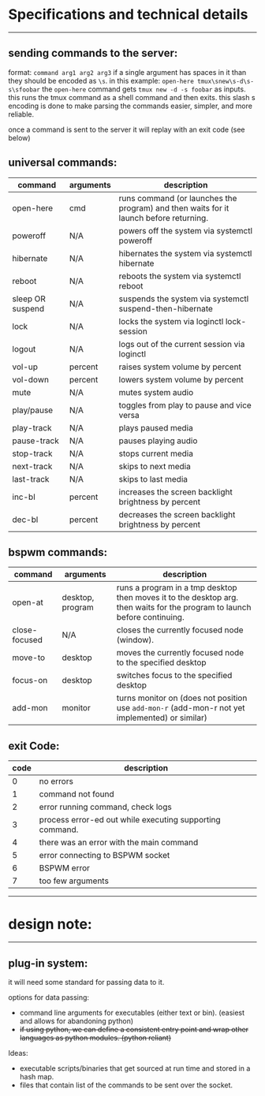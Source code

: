 # Specifications and technical details
----

## sending commands to the server:
format: `command arg1 arg2 arg3`
if a single argument has spaces in it than they should be encoded as `\s`.
in this example: `open-here tmux\snew\s-d\s-s\sfoobar` the `open-here` command gets `tmux new -d -s foobar` as inputs. this runs the tmux command as a shell command and then exits. this slash s encoding is done to make parsing the commands easier, simpler, and more reliable.

once a command is sent to the server it will replay with an exit code (see below)

## universal commands:
|command | arguments | description |
|--------|-----------|-------------|
|open-here | cmd | runs command (or launches the program) and then waits for it launch before returning. |
|poweroff | N/A | powers off the system via systemctl poweroff|
|hibernate | N/A | hibernates the system via systemctl hibernate|
|reboot | N/A | reboots the system via systemctl reboot|
|sleep OR suspend | N/A | suspends the system via systemctl suspend-then-hibernate|
|lock | N/A | locks the system via loginctl lock-session|
|logout | N/A | logs out of the current session via loginctl|
|vol-up | percent | raises system volume by percent|
|vol-down | percent | lowers system volume by percent|
|mute | N/A | mutes system audio|
|play/pause | N/A | toggles from play to pause and vice versa  |
|play-track | N/A | plays paused media|
|pause-track | N/A | pauses playing audio|
|stop-track | N/A | stops current media|
|next-track | N/A | skips to next media|
|last-track | N/A | skips to last media|
|inc-bl | percent | increases the screen backlight brightness by percent|
|dec-bl | percent | decreases the screen backlight brightness by percent|

## bspwm commands:
|command | arguments | description |
|--------|-----------|-------------|
|open-at | desktop, program | runs a program in a tmp desktop then moves it to the desktop arg. then waits for the program to launch before continuing. |
|close-focused | N/A | closes the currently focused node (window).|
|move-to | desktop | moves the currently focused node to the specified desktop|
|focus-on | desktop | switches focus to the specified desktop|
|add-mon | monitor | turns monitor on (does not position use `add-mon-r` (add-mon-r not yet implemented) or similar)|

## exit Code:
|code | description |
|-----|-------------|
|0    |  no errors
|1    |  command not found
|2    |  error running command, check logs
|3    |  process error-ed out while executing supporting command.
|4    |  there was an error with the main command
|5    |  error connecting to BSPWM socket
|6    |  BSPWM error
|7    |  too few arguments

---
# design note:
---
## plug-in system:

it will need some standard for passing data to it.

options for data passing:

- command line arguments for executables (either text or bin). (easiest and allows for abandoning python)
- ~~if using python, we can define a consistent entry point and wrap other languages as python modules. (python reliant)~~

Ideas:

- executable scripts/binaries that get sourced at run time and stored in a hash map.
- files that contain list of the commands to be sent over the socket.
